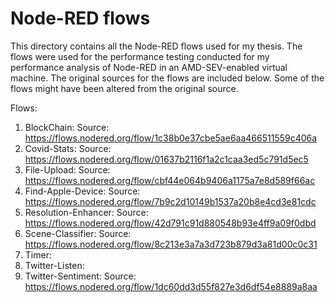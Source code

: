 # Node-RED flows

This directory contains all the Node-RED flows used for my thesis. The flows were used for the performance testing conducted for my performance analysis of Node-RED in an AMD-SEV-enabled virtual machine. The original sources for the flows are included below. Some of the flows might have been altered from the original source.

Flows: 
1) BlockChain: Source: https://flows.nodered.org/flow/1c38b0e37cbe5ae6aa466511559c406a
2) Covid-Stats: Source: https://flows.nodered.org/flow/01637b2116f1a2c1caa3ed5c791d5ec5
3) File-Upload: Source: https://flows.nodered.org/flow/cbf44e064b9406a1175a7e8d589f66ac
4) Find-Apple-Device: Source: https://flows.nodered.org/flow/7b9c2d10149b1537a20b8e4cd3e81cdc
5) Resolution-Enhancer: Source: https://flows.nodered.org/flow/42d791c91d880548b93e4ff9a09f0dbd
6) Scene-Classifier: Source: https://flows.nodered.org/flow/8c213e3a7a3d723b879d3a81d00c0c31
7) Timer: 
8) Twitter-Listen:
9) Twitter-Sentiment: Source: https://flows.nodered.org/flow/1dc60dd3d55f827e3d6df54e8889a8aa